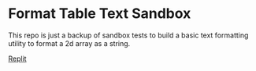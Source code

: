 # Format Table Text Sandbox

This repo is just a backup of sandbox tests to build a basic text formatting
utility to format a 2d array as a string.

[Replit](https://replit.com/@bradtaniguchi/format-table-text#README.md)
